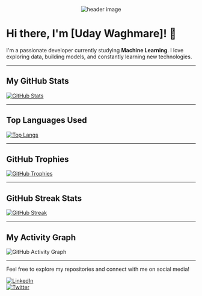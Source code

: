 <!-- Header with animated banner -->
<p align="center">
  <img src="https://capsule-render.vercel.app/api?text=Welcome%20to%20My%20Profile&animation=fadeIn&type=waving&color=gradient&height=100" alt="header image"/>
</p>

# Hi there, I'm [Uday Waghmare]! 👋

I'm a passionate developer currently studying **Machine Learning**. I love exploring data, building models, and constantly learning new technologies.

---

## My GitHub Stats

[![GitHub Stats](https://github-readme-stats.vercel.app/api?username=Snowman-cpu&show_icons=true&theme=radical)](https://github.com/YOUR_USERNAME)

---

## Top Languages Used

[![Top Langs](https://github-readme-stats.vercel.app/api/top-langs/?username=Snowman-cpu&layout=compact&theme=radical)](https://github.com/YOUR_USERNAME)

---

## GitHub Trophies

[![GitHub Trophies](https://github-profile-trophy.vercel.app/?username=Snowman-cpu&theme=radical)](https://github.com/YOUR_USERNAME)

---

## GitHub Streak Stats

[![GitHub Streak](https://github-readme-streak-stats.herokuapp.com/?user=Snowman-cpu&theme=radical)](https://git.io/streak-stats)

---

## My Activity Graph

![GitHub Activity Graph](https://activity-graph.herokuapp.com/graph?username=Snowman-cpu&theme=react-dark)

---

Feel free to explore my repositories and connect with me on social media!

[![LinkedIn](https://img.shields.io/badge/-LinkedIn-blue?style=flat-square&logo=LinkedIn)](https://www.linkedin.com/in/https://www.linkedin.com/in/udaywaghmare6/)  
[![Twitter](https://img.shields.io/badge/-Twitter-blue?style=flat-square&logo=Twitter)](https://twitter.com/YOUR_TWITTER)

